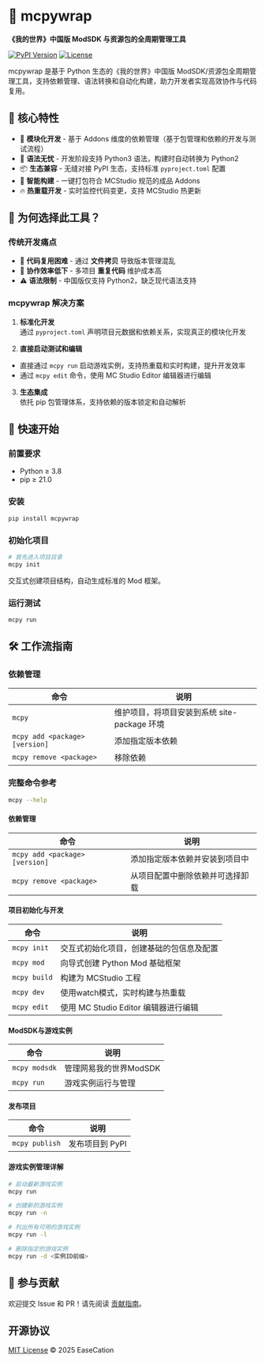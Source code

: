 # 🧰 mcpywrap 

**《我的世界》中国版 ModSDK 与资源包的全周期管理工具**

[![PyPI Version](https://img.shields.io/pypi/v/mcpywrap)](https://pypi.org/project/mcpywrap/)
[![License](https://img.shields.io/badge/License-MIT-blue.svg)](LICENSE)

mcpywrap 是基于 Python 生态的《我的世界》中国版 ModSDK/资源包全周期管理工具，支持依赖管理、语法转换和自动化构建，助力开发者实现高效协作与代码复用。

## 🌟 核心特性

- 🧩 **模块化开发** - 基于 Addons 维度的依赖管理（基于包管理和依赖的开发与测试流程）
- 🔄 **语法无忧** - 开发阶段支持 Python3 语法，构建时自动转换为 Python2
- 📦 **生态兼容** - 无缝对接 PyPI 生态，支持标准 `pyproject.toml` 配置
- 🚀 **智能构建** - 一键打包符合 MCStudio 规范的成品 Addons
- 🔥 **热重载开发** - 实时监控代码变更，支持 MCStudio 热更新

## 📖 为何选择此工具？

### 传统开发痛点
- 📜 **代码复用困难** - 通过 **文件拷贝** 导致版本管理混乱
- 🚧 **协作效率低下** - 多项目 **重复代码** 维护成本高
- ⚠️ **语法限制** - 中国版仅支持 Python2，缺乏现代语法支持

### mcpywrap 解决方案
1. **标准化开发**  
通过 `pyproject.toml` 声明项目元数据和依赖关系，实现真正的模块化开发

2. **直接启动测试和编辑**  
- 直接通过 `mcpy run` 启动游戏实例，支持热重载和实时构建，提升开发效率
- 通过 `mcpy edit` 命令，使用 MC Studio Editor 编辑器进行编辑

3. **生态集成**  
依托 pip 包管理体系，支持依赖的版本锁定和自动解析


## 🚀 快速开始

### 前置要求
- Python ≥ 3.8
- pip ≥ 21.0

### 安装
```bash
pip install mcpywrap
```

### 初始化项目
```bash
# 首先进入项目目录
mcpy init
```
交互式创建项目结构，自动生成标准的 Mod 框架。

### 运行测试
```bash
mcpy run
```

## 🛠 工作流指南

### 依赖管理
| 命令                          | 说明                  |
|-------------------------------|---------------------|
| `mcpy`                 | 维护项目，将项目安装到系统 site-package 环境            |
| `mcpy add <package> [version]` | 添加指定版本依赖          |
| `mcpy remove <package>`        | 移除依赖               |

### 完整命令参考

```bash
mcpy --help
```

#### 依赖管理
| 命令                          | 说明                  |
|-------------------------------|---------------------|
| `mcpy add <package> [version]` | 添加指定版本依赖并安装到项目中 |
| `mcpy remove <package>`        | 从项目配置中删除依赖并可选择卸载 |

#### 项目初始化与开发
| 命令                          | 说明                  |
|-------------------------------|---------------------|
| `mcpy init`                   | 交互式初始化项目，创建基础的包信息及配置 |
| `mcpy mod`                    | 向导式创建 Python Mod 基础框架 |
| `mcpy build`                  | 构建为 MCStudio 工程 |
| `mcpy dev`                    | 使用watch模式，实时构建与热重载 |
| `mcpy edit`                   | 使用 MC Studio Editor 编辑器进行编辑 |

#### ModSDK与游戏实例
| 命令                          | 说明                  |
|-------------------------------|---------------------|
| `mcpy modsdk`                 | 管理网易我的世界ModSDK |
| `mcpy run`                    | 游戏实例运行与管理 |

#### 发布项目
| 命令                          | 说明                  |
|-------------------------------|---------------------|
| `mcpy publish`                | 发布项目到 PyPI |

#### 游戏实例管理详解

```bash
# 启动最新游戏实例
mcpy run

# 创建新的游戏实例
mcpy run -n

# 列出所有可用的游戏实例
mcpy run -l

# 删除指定的游戏实例
mcpy run -d <实例ID前缀>
```

## 🤝 参与贡献
欢迎提交 Issue 和 PR！请先阅读 [贡献指南](CONTRIBUTING.md)。

## 开源协议
[MIT License](LICENSE) © 2025 EaseCation
